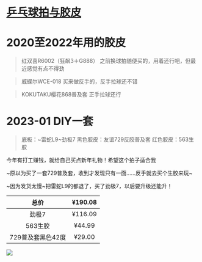 # [乒乓球拍与胶皮](https://github.com/noteMay/blog/issues/34)

# 2020至2022年用的胶皮

> 红双喜R6002（狂飙3＋G888）
之前换球拍随便买的，用着还行吧，但最近感觉有点不得劲

> 威蝶尔WCE-018
买来做反手的，反手拉球还不错

> KOKUTAKU樱花868普及套
正手拉球还行

# 2023-01 DIY一套

> 底板：~雷蛇L9~劲极7
黑色胶皮：友谊729反胶普及套
红色胶皮：563生胶

今年有打工赚钱，就给自己买点新年礼物！希望这个拍子适合我

~原以为买了一套729普及套，收到才发现只有一面……反手就去买个生胶来玩~

~因为发货太慢~把雷蛇L9的都退了，买了劲极7，以后要升级还能升！

|总价|¥190.08|
|:---:|:---:|
|劲极7|¥116.09|
|563生胶|¥44.99|
|729普及套黑色42度|¥29.00|

![](https://9852.ru/images/2023/01/24/20230124214636.png)